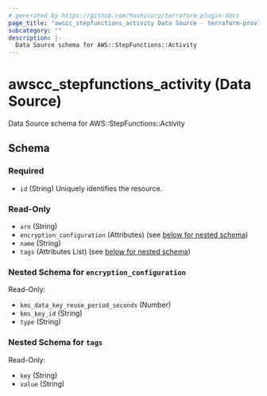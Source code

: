 ```yaml
---
# generated by https://github.com/hashicorp/terraform-plugin-docs
page_title: "awscc_stepfunctions_activity Data Source - terraform-provider-awscc"
subcategory: ""
description: |-
  Data Source schema for AWS::StepFunctions::Activity
---
```


# awscc_stepfunctions_activity (Data Source)

Data Source schema for AWS::StepFunctions::Activity



<!-- schema generated by tfplugindocs -->
## Schema

### Required

- `id` (String) Uniquely identifies the resource.

### Read-Only

- `arn` (String)
- `encryption_configuration` (Attributes) (see [below for nested schema](#nestedatt--encryption_configuration))
- `name` (String)
- `tags` (Attributes List) (see [below for nested schema](#nestedatt--tags))

<a id="nestedatt--encryption_configuration"></a>
### Nested Schema for `encryption_configuration`

Read-Only:

- `kms_data_key_reuse_period_seconds` (Number)
- `kms_key_id` (String)
- `type` (String)


<a id="nestedatt--tags"></a>
### Nested Schema for `tags`

Read-Only:

- `key` (String)
- `value` (String)

